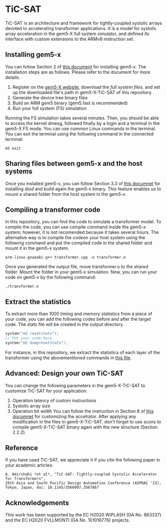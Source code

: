 # TiC-SAT

TiC-SAT is an architecture and framework for tightly-coupled systolic arrays devoted to accelerating transformer applications. 
It is a  model for systolic array acceleration in the gem5-X full system simulator, and defined its interface with custom extensions to the ARMv8 instruction set. 

## Installing gem5-x
You can follow Section 2 of [this document](gem5_X_TechnicalManual_TiCSAT.pdf) for installing gem5-x. The installation steps are as follows. Please refer to the document for more details.
1. Register on the [gem5-X website](http://esl.epfl.ch/gem5-x), download the *full system files*, and set up the downloaded file's path in gem5-X-TiC-SAT of this repository.
2. Generate the device tree binary files
3. Build an ARM gem5 binary (gem5.fast is recommended)
4. Run your full system (FS) simulation

Running the FS simulation takes several minutes. Then, you should be able to access the kernel dmesg, followed finally by a login and a terminal in the gem5-X FS mode. You can use common Linux commands in the terminal. You can exit the terminal using the following command in the connected terminal:
``` script
m5 exit
```

## Sharing files between gem5-x and the host systems
Once you installed gem5-x, you can follow Section 3.3 of [this documnet](gem5_X_TechnicalManual_TiCSAT.pdf) for installing *diod* and build again the gem5-x binary. This feature enables us to mount a shared folder from the host system in the gem5-x.

## Compiling a transformer code
In this repository, you can find the code to simulate a transformer model. To complie the code, you can use compile command inside the gem5-x system; however, it is not recomended because it takes several hours. The alternative way is to compile the codeon your host system using the following command and put the compiled code in the shared folder and mount it in the gem5-x system.
``` script
arm-linux-gnueabi-g++ transformer.cpp -o transformer.o
```
Once you generated the output file, move transformer.o to the shared folder. Mount the folder in your gem5-x simulation.
Now, you can run your code on gem5-x by the following command:
``` script
./transformer.o
```

## Extract the statistics
To extract more than 1000 timing and memory statistics from a piece of your code, you can add the following codes before and after the target code.  The stats file will be created in the output directory.
``` C++
system("m5 resetstats");
// Put your code here
system("m5 dumpresetstats");
```
For instance, in this repository, we extract the statistics of each layer of the transformer using the abovementioned commands in [this file](transformer_layers/transformerBlock.cc).

## Advanced: Design your own TiC-SAT
You can change the following parameters in the gem5-X-TiC-SAT to customize TiC-SAT for your application:
1. Operation latency of custom instructions
2. Systolic array size
3. Operation bit width
You can follow the instruction in Section 8 of [this documnet](gem5_X_TechnicalManual_TiCSAT.pdf) for customizing the accelrator. After applying any modification in the files in gem5-X-TiC-SAT, don't forget to use *scons* to compile gem5-X-TiC-SAT binary again with the new structure (Section 2.2.2).

## Reference
If you have used TiC-SAT, we appreciate it if you cite the following paper in your academic articles:

```
A. Amirshahi *et al*, "TiC-SAT: Tightly-coupled Systolic Accelerator for Transformers", 
28th Asia and South Pacific Design Automation Conference (ASPDAC '23), Tokyo, Japan, doi: 10.1145/3566097.3567867
```

## Acknowledgements
This work has been supported by the EC H2020 WiPLASH (GA No. 863337) and the EC H2020 FVLLMONTI (GA No. 101016776) projects.

